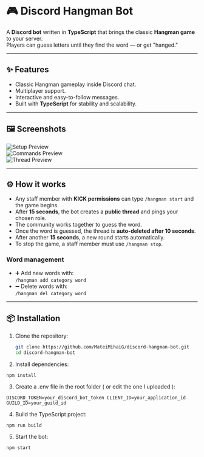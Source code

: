 # 🎮 Discord Hangman Bot

A **Discord bot** written in **TypeScript** that brings the classic **Hangman game** to your server.  
Players can guess letters until they find the word — or get "hanged."

---

## ✨ Features
- Classic Hangman gameplay inside Discord chat.
- Multiplayer support.
- Interactive and easy-to-follow messages.
- Built with **TypeScript** for stability and scalability.

---

## 🖼️ Screenshots

![Setup Preview](https://i.postimg.cc/rpWw4Tyq/Screenshot-3.png)  
![Commands Preview](https://i.postimg.cc/1z63FSRR/Screenshot-4.png)  
![Thread Preview](https://i.postimg.cc/qvyPXvnH/Screenshot-6.png)  

---

## ⚙️ How it works

- Any staff member with **KICK permissions** can type `/hangman start` and the game begins.  
- After **15 seconds**, the bot creates a **public thread** and pings your chosen role.  
- The community works together to guess the word.  
- Once the word is guessed, the thread is **auto-deleted after 10 seconds**.  
- After another **15 seconds**, a new round starts automatically.  
- To stop the game, a staff member must use `/hangman stop`.

### Word management
- ➕ Add new words with:  
  `/hangman add category word`
- ➖ Delete words with:  
  `/hangman del category word`

---

## 📦 Installation

1. Clone the repository:
   ```bash
   git clone https://github.com/MateiMihaiG/discord-hangman-bot.git
   cd discord-hangman-bot

2. Install dependencies:

`npm install`

3. Create a .env file in the root folder ( or edit the one I uploaded ):

`DISCORD_TOKEN=your_discord_bot_token
CLIENT_ID=your_application_id
GUILD_ID=your_guild_id
`

4. Build the TypeScript project:

`npm run build`

5. Start the bot:

`npm start`
